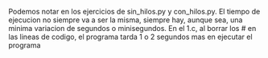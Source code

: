 Podemos notar en los ejercicios de sin_hilos.py y con_hilos.py. El tiempo de ejecucion no siempre va a ser la misma, siempre hay, aunque sea, una minima variacion de segundos o minisegundos.
En el 1.c, al borrar los # en las lineas de codigo, el programa tarda 1 o 2 segundos mas en ejecutar el programa
